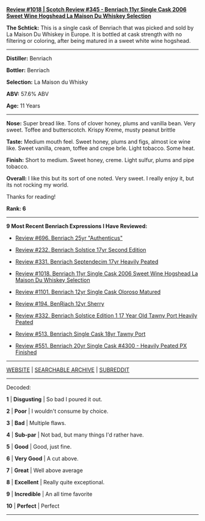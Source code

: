 
[**Review #1018 | Scotch Review #345 - Benriach 11yr Single Cask 2006 Sweet Wine Hogshead La Maison Du Whiskey Selection**]( https://t8ke.review/review-1018-benriach-11yr-single-cask-2006-sweet-white-wine-hogshead-la-maison-du-whiskey-selection/)

**The Schtick:** This is a single cask of Benriach that was picked and sold by La Maison Du Whiskey in Europe. It is bottled at cask strength with no filtering or coloring, after being matured in a sweet white wine hogshead. 

-----

**Distiller:** Benriach

**Bottler:** Benriach

**Selection:** La Maison du Whisky

**ABV:** 57.6% ABV

**Age:** 11 Years 

-----

**Nose:**  Super bread like. Tons of clover honey, plums and vanilla bean. Very sweet. Toffee and butterscotch. Krispy Kreme, musty peanut brittle

**Taste:** Medium mouth feel. Sweet honey, plums and figs, almost ice wine like. Sweet vanilla, cream, toffee and crepe brle. Light tobacco. Some heat.

**Finish:** Short to medium. Sweet honey, creme. Light sulfur, plums and pipe tobacco.

**Overall:** I like this but its sort of one noted. Very sweet. I really enjoy it, but its not rocking my world.

Thanks for reading!

**Rank: 6**

----- 

**9 Most Recent Benriach Expressions I Have Reviewed:** 

- [Review #696. Benriach 25yr "Authenticus"]( https://t8ke.review/review-696-benriach-25yr-authenticus/) 

- [Review #232. Benriach Solstice 17yr Second Edition]( https://t8ke.review/review-232-benriach-solstice-17yr/) 

- [Review #331. Benriach Septendecim 17yr Heavily Peated]( https://t8ke.review/review-331-benriach-septendecim-17yr/) 

- [Review #1018. Benriach 11yr Single Cask 2006 Sweet Wine Hogshead La Maison Du Whiskey Selection]( https://t8ke.review/review-1018-benriach-11yr-single-cask-2006-sweet-white-wine-hogshead-la-maison-du-whiskey-selection/) 

- [Review #1101. Benriach 12yr Single Cask Oloroso Matured]( https://t8ke.review/review-1101-benriach-12yr-single-cask-oloroso-matured-cask-3105/) 

- [Review #194. BenRiach 12yr Sherry]( https://t8ke.review/review-194-benriach-12yr-sherry/) 

- [Review #332. Benriach Solstice Edition 1 17 Year Old Tawny Port Heavily Peated]( https://t8ke.review/review-332-benriach-solstice-17yr/) 

- [Review #513. Benriach Single Cask 18yr Tawny Port]( https://t8ke.review/review-513-benriach-18yr-tawny-port-single-cask-astor/) 

- [Review #551. Benriach 20yr Single Cask #4300 - Heavily Peated PX Finished]( https://t8ke.review/review-551-benriach-single-cask-4300-20yr-peated-sherried/) 

-----

[WEBSITE](https://t8ke.review) | [SEARCHABLE ARCHIVE](https://t8ke.review/review-archive/) | [SUBREDDIT](https://reddit.com/r/t8kereviews)

-----

Decoded:

**1** | **Disgusting** | So bad I poured it out.

**2** | **Poor** | I wouldn't consume by choice.

**3** | **Bad** | Multiple flaws.

**4** | **Sub-par** | Not bad, but many things I'd rather have.

**5** | **Good** | Good, just fine.

**6** | **Very Good** | A cut above.

**7** | **Great** | Well above average

**8** | **Excellent** | Really quite exceptional.

**9** | **Incredible** | An all time favorite

**10** | **Perfect** | Perfect

----

